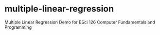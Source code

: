 # multiple-linear-regression
Multiple Linear Regression Demo for ESci 126 Computer Fundamentals and Programming
